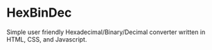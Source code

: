 # HexBinDec
Simple user friendly Hexadecimal/Binary/Decimal converter written in HTML, CSS, and Javascript.


